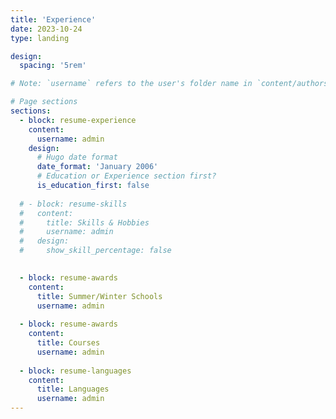 ```yaml
---
title: 'Experience'
date: 2023-10-24
type: landing

design:
  spacing: '5rem'

# Note: `username` refers to the user's folder name in `content/authors/`

# Page sections
sections:
  - block: resume-experience
    content:
      username: admin
    design:
      # Hugo date format
      date_format: 'January 2006'
      # Education or Experience section first?
      is_education_first: false
  
  # - block: resume-skills
  #   content:
  #     title: Skills & Hobbies
  #     username: admin
  #   design:
  #     show_skill_percentage: false
  

  - block: resume-awards
    content:
      title: Summer/Winter Schools
      username: admin
  
  - block: resume-awards
    content:
      title: Courses
      username: admin
  
  - block: resume-languages
    content:
      title: Languages
      username: admin
---
```

